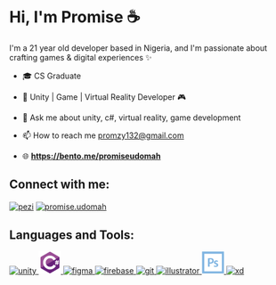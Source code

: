 <h1 align="left">Hi, I'm Promise ☕️</h1>
<p align="left">I'm a 21 year old developer based in Nigeria, and I'm passionate about crafting games & digital experiences ✨ </p>

- 🎓 CS Graduate 

- 🌱 Unity | Game | Virtual Reality Developer 🎮 

- 💬 Ask me about unity, c#, virtual reality, game development

- 📫 How to reach me promzy132@gmail.com

- 🌐 **https://bento.me/promiseudomah**

<h2 align="left">Connect with me:</h2>
<p align="left">
<a href="https://linkedin.com/in/pezi" target="blank"><img align="center" src="https://raw.githubusercontent.com/rahuldkjain/github-profile-readme-generator/master/src/images/icons/Social/linked-in-alt.svg" alt="pezi" height="30" width="40" /></a>
<a href="https://instagram.com/promise.codes" target="blank"><img align="center" src="https://raw.githubusercontent.com/rahuldkjain/github-profile-readme-generator/master/src/images/icons/Social/instagram.svg" alt="promise.udomah" height="30" width="40" /></a>
</p>

<h2 align="left">Languages and Tools:</h2>
<p align="left"> <a href="https://unity.com/" target="_blank" > <img src="https://www.vectorlogo.zone/logos/unity3d/unity3d-icon.svg" alt="unity" width="40" height="40"/> <a href="https://www.w3schools.com/cs/" target="_blank" rel="noreferrer"> <img src="https://raw.githubusercontent.com/devicons/devicon/master/icons/csharp/csharp-original.svg" alt="csharp" width="40" height="40"/> </a> <a href="https://www.figma.com/" target="_blank" rel="noreferrer"> <img src="https://www.vectorlogo.zone/logos/figma/figma-icon.svg" alt="figma" width="40" height="40"/> </a> <a href="https://firebase.google.com/" target="_blank" rel="noreferrer"> <img src="https://www.vectorlogo.zone/logos/firebase/firebase-icon.svg" alt="firebase" width="40" height="40"/> </a> <a href="https://git-scm.com/" target="_blank" rel="noreferrer"> <img src="https://www.vectorlogo.zone/logos/git-scm/git-scm-icon.svg" alt="git" width="40" height="40"/> </a> <a href="https://www.adobe.com/in/products/illustrator.html" target="_blank" rel="noreferrer"> <img src="https://www.vectorlogo.zone/logos/adobe_illustrator/adobe_illustrator-icon.svg" alt="illustrator" width="40" height="40"/> </a> <a href="https://www.photoshop.com/en" target="_blank" rel="noreferrer"> <img src="https://raw.githubusercontent.com/devicons/devicon/master/icons/photoshop/photoshop-line.svg" alt="photoshop" width="40" height="40"/> </a> </a> </a> <a href="https://www.adobe.com/products/xd.html" target="_blank" rel="noreferrer"> <img src="https://cdn.worldvectorlogo.com/logos/adobe-xd.svg" alt="xd" width="40" height="40"/> </a> </p>
